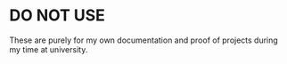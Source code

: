 # DO NOT USE

These are purely for my own documentation and proof of projects during my time at university.
